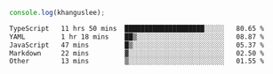 ```js
console.log(khanguslee);
```

<!--START_SECTION:waka-->

```txt
TypeScript   11 hrs 50 mins  ████████████████████░░░░░   80.65 %
YAML         1 hr 18 mins    ██▒░░░░░░░░░░░░░░░░░░░░░░   08.87 %
JavaScript   47 mins         █▒░░░░░░░░░░░░░░░░░░░░░░░   05.37 %
Markdown     22 mins         ▓░░░░░░░░░░░░░░░░░░░░░░░░   02.50 %
Other        13 mins         ▒░░░░░░░░░░░░░░░░░░░░░░░░   01.55 %
```

<!--END_SECTION:waka-->

<!--
**khanguslee/khanguslee** is a ✨ _special_ ✨ repository because its `README.md` (this file) appears on your GitHub profile.

Here are some ideas to get you started:

- 🔭 I’m currently working on ...
- 🌱 I’m currently learning ...
- 👯 I’m looking to collaborate on ...
- 🤔 I’m looking for help with ...
- 💬 Ask me about ...
- 📫 How to reach me: ...
- 😄 Pronouns: ...
- ⚡ Fun fact: ...
-->
